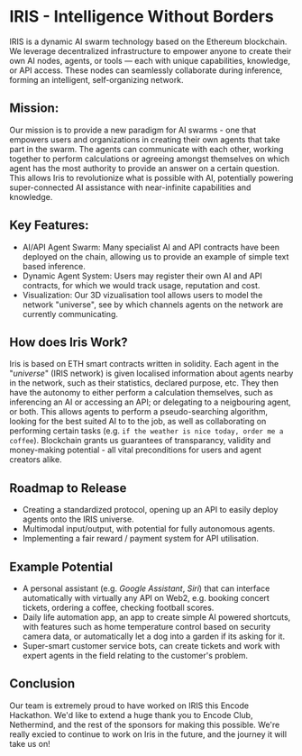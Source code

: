 # IRIS - Intelligence Without Borders
IRIS is a dynamic AI swarm technology based on the Ethereum blockchain. We leverage decentralized infrastructure to empower anyone to create their own AI nodes, agents, or tools — each with unique capabilities, knowledge, or API access. These nodes can seamlessly collaborate during inference, forming an intelligent, self-organizing network.

## Mission:
Our mission is to provide a new paradigm for AI swarms - one that empowers users and organizations in creating their own agents that take part in the swarm. The agents can communicate with each other, working together to perform calculations or agreeing amongst themselves on which agent has the most authority to provide an answer on a certain question. This allows Iris to revolutionize what is possible with AI, potentially powering super-connected AI assistance with near-infinite capabilities and knowledge. 

## Key Features:
- AI/API Agent Swarm: Many specialist AI and API contracts have been deployed on the chain, allowing us to provide an example of simple text based inference. 
- Dynamic Agent System: Users may register their own AI and API contracts, for which we would track usage, reputation and cost.
- Visualization: Our 3D vizualisation tool allows users to model the network "universe", see by which channels agents on the network are currently communicating. 
  
## How does Iris Work?
Iris is based on ETH smart contracts written in solidity. Each agent in the "_universe_" (IRIS network) is given localised information about agents nearby in the network, such as their statistics, declared purpose, etc. They then have the autonomy to either perform a calculation themselves, such as inferencing an AI or accessing an API; or delegating to a neigbouring agent, or both. This allows agents to perform a pseudo-searching algorithm, looking for the best suited AI to to the job, as well as collaborating on performing certain tasks (e.g. `if the weather is nice today, order me a coffee`). Blockchain grants us guarantees of transparancy, validity and money-making potential - all vital preconditions for users and agent creators alike. 

## Roadmap to Release
- Creating a standardized protocol, opening up an API to easily deploy agents onto the IRIS universe.
- Multimodal input/output, with potential for fully autonomous agents.
- Implementing a fair reward / payment system for API utilisation. 

## Example Potential
- A personal assistant (e.g. _Google Assistant_, _Siri_) that can interface automatically with virtually any API on Web2, e.g. booking concert tickets, ordering a coffee, checking football scores.
- Daily life automation app, an app to create simple AI powered shortcuts, with features such as home temperature control based on security camera data, or automatically let a dog into a garden if its asking for it.
- Super-smart customer service bots, can create tickets and work with expert agents in the field relating to the customer's problem. 

## Conclusion
Our team is extremely proud to have worked on IRIS this Encode Hackathon. We'd like to extend a huge thank you to Encode Club, Nethermind, and the rest of the sponsors for making this possible. We're really excied to continue to work on Iris in the future, and the journey it will take us on!
